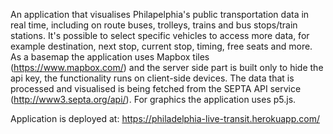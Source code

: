 An application that visualises Philapelphia's public transportation data in real time, including on route buses, trolleys, trains and bus stops/train stations.
It's possible to select specific vehicles to access more data, for example destination, next stop, current stop, timing, free seats and more. 
As a basemap the application uses Mapbox tiles (https://www.mapbox.com/) and the server side part is built only to hide the api key, the functionality runs on client-side devices.
The data that is processed and visualised is being fetched from the SEPTA API service (http://www3.septa.org/api/).
For graphics the application uses p5.js.

Application is deployed at: https://philadelphia-live-transit.herokuapp.com/
